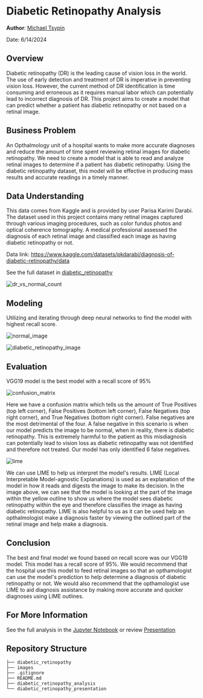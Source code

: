 # Diabetic Retinopathy Analysis

**Author**: [Michael Tsypin](email:mtsypin9@yahoo.com)

Date: 6/14/2024

## Overview

Diabetic retinopathy (DR) is the leading cause of vision loss in the world. The use of early detection and treatment of DR is imperative in preventing vision loss. However, the current method of DR identification is time consuming and erroneous as it requires manual labor which can potentially lead to incorrect diagnosis of DR. This project aims to create a model that can predict whether a patient has diabetic retinopathy or not based on a retinal image.

## Business Problem

An Opthalmology unit of a hospital wants to make more accurate diagnoses and reduce the amount of time spent reviewing retinal images for diabetic retinopathy. We need to create a model that is able to read and analyze retinal images to determine if a patient has diabetic retinopathy. Using the diabetic retinopathy dataset, this model will be effective in producing mass results and accurate readings in a timely manner.

## Data Understanding

This data comes from Kaggle and is provided by user Parisa Karimi Darabi. The dataset used in this project contains many retinal images captured through various imaging procedures, such as color fundus photos and optical coherence tomography. A medical professional assessed the diagnosis of each retinal image and classified each image as having diabetic retinopathy or not.

Data link: https://www.kaggle.com/datasets/pkdarabi/diagnosis-of-diabetic-retinopathy/data

See the full dataset in [diabetic_retinopathy](diabetic_retinopathy) 

![dr_vs_normal_count](images/dr_vs_normal_count.png)

## Modeling

Utilizing and iterating through deep neural networks to find the model with highest recall score.

![normal_image](images/normal_image.png)

![diabetic_retinopathy_image](images/diabetic_retinopathy_image.png)

## Evaluation

VGG19 model is the best model with a recall score of 95%

![confusion_matrix](images/confusion_matrix.png)

Here we have a confusion matrix which tells us the amount of True Positives (top left corner), False Positives (bottom left corner), False Negatives (top right corner), and True Negatives (bottom right corner). False negatives are the most detrimental of the four. A false negative in this scenario is when our model predicts the image to be normal, when in reality, there is diabetic retinopathy. This is extremely harmful to the patient as this misdiagnosis can potentially lead to vision loss as diabetic retinopathy was not identified and therefore not treated. Our model has only identified 6 false negatives.

![lime](images/lime.png)

We can use LIME to help us interpret the model's results. LIME (Local Interpretable Model-agnostic Explanations) is used as an explanation of the model in how it reads and digests the image to make its decision. In the image above, we can see that the model is looking at the part of the image within the yellow outline to show us where the model sees diabetic retinopathy within the eye and therefore classifies the image as having diabetic retinopathy. LIME is also helpful to us as it can be used help an opthalmologist make a diagnosis faster by viewing the outlined part of the retinal image and help make a diagnosis.

## Conclusion

The best and final model we found based on recall score was our VGG19 model. This model has a recall score of 95%. We would recommend that the hospital use this model to feed retinal images so that an opthamologist can use the model's prediction to help determine a diagnosis of diabetic retinopathy or not. We would also recommend that the opthamologist use LIME to aid diagnosis assistance by making more accurate and quicker diagnoses using LIME outlines.

## For More Information

See the full analysis in the [Jupyter Notebook](diabetic_retinopathy_analysis.ipynb) or review [Presentation](diabetic_retinopathy_presentation.pdf)

## Repository Structure

```
├── diabetic_retinopathy
├── images
├── .gitignore
├── README.md
├── diabetic_retinopathy_analysis
└── diabetic_retinopathy_presentation
```
